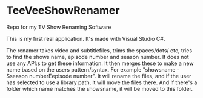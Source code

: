 # TeeVeeShowRenamer
Repo for my TV Show Renaming Software

This is my first real application. It's made with Visual Studio C#.

The renamer takes video and subtitlefiles, trims the spaces/dots/ etc, tries to find the shows name, episode number and season number. It does not use any API:s to get these information.
It then merges these to make a new name based on the users pattern/syntax. For example "showsname - Sseason numberEepisode number".
It will rename the files, and if the user has selected to use a library path, it will move the files there. And if there's a folder
which name matches the showsname, it will be moved to this folder.
